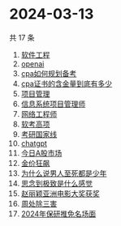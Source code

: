 # 2024-03-13

共 17 条

<!-- BEGIN -->
<!-- 最后更新时间 Wed Mar 13 2024 12:13:49 GMT+0800 (China Standard Time) -->

1. [软件工程](https://www.zhihu.com/search?q=软件工程)
1. [openai](https://www.zhihu.com/search?q=openai)
1. [cpa如何规划备考](https://www.zhihu.com/search?q=cpa如何规划备考)
1. [cpa证书的含金量到底有多少](https://www.zhihu.com/search?q=cpa证书的含金量到底有多少)
1. [项目管理](https://www.zhihu.com/search?q=项目管理)
1. [信息系统项目管理师](https://www.zhihu.com/search?q=信息系统项目管理师)
1. [网络工程师](https://www.zhihu.com/search?q=网络工程师)
1. [软考高项](https://www.zhihu.com/search?q=软考高项)
1. [考研国家线](https://www.zhihu.com/search?q=考研国家线)
1. [chatgpt](https://www.zhihu.com/search?q=chatgpt)
1. [今日A股市场](https://www.zhihu.com/search?q=今日A股市场)
1. [金价狂飙](https://www.zhihu.com/search?q=金价狂飙)
1. [为什么说男人至死都是少年](https://www.zhihu.com/search?q=为什么说男人至死都是少年)
1. [思念到极致是什么感觉](https://www.zhihu.com/search?q=思念到极致是什么感觉)
1. [赵丽颖亚洲电影大奖获奖](https://www.zhihu.com/search?q=赵丽颖亚洲电影大奖获奖)
1. [周处除三害](https://www.zhihu.com/search?q=周处除三害)
1. [2024年保研推免名场面](https://www.zhihu.com/search?q=2024年保研推免名场面)

<!-- END -->
